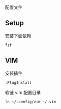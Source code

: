 配置文件

## Setup

安装下面依赖

```bash
fzf
```

## VIM

安装插件

```vim
:PlugInstall
```

软链 vim 配置目录

```bash
ln ~/.config/vim ~/.vim
```
